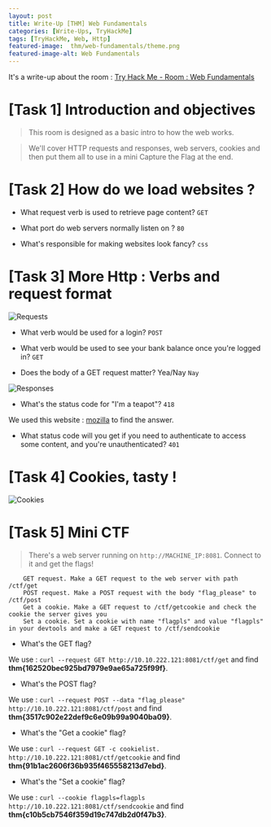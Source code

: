 ```yaml
---
layout: post
title: Write-Up [THM] Web Fundamentals
categories: [Write-Ups, TryHackMe]
tags: [TryHackMe, Web, Http]
featured-image:  thm/web-fundamentals/theme.png
featured-image-alt: Web Fundamentals
---
```


It's a write-up about the room : [Try Hack Me - Room : Web Fundamentals](https://tryhackme.com/room/webfundamentals)

# [Task 1] Introduction and objectives

> This room is designed as a basic intro to how the web works.

> We'll cover HTTP requests and responses, web servers, cookies and then put them all to use in a mini Capture the Flag at the end.

# [Task 2] How do we load websites ?

* What request verb is used to retrieve page content? `GET`

* What port do web servers normally listen on ? `80`

* What's responsible for making websites look fancy? `css`

# [Task 3] More Http : Verbs and request format

![Requests](/assets/img/thm/web-fundamentals/requests.png)

* What verb would be used for a login? `POST`

* What verb would be used to see your bank balance once you're logged in? `GET`

* Does the body of a GET request matter? Yea/Nay `Nay` 

![Responses](/assets/img/thm/web-fundamentals/responses.png)

* What's the status code for "I'm a teapot"? `418` 

We used this website : [mozilla](https://developer.mozilla.org/en-US/docs/Web/HTTP/Status) to find the answer.

* What status code will you get if you need to authenticate to access some content, and you're unauthenticated? `401`

# [Task 4] Cookies, tasty !

![Cookies](/assets/img/thm/web-fundamentals/cookies.png)

# [Task 5] Mini CTF

> There's a web server running on `http://MACHINE_IP:8081`. Connect to it and get the flags!

```
    GET request. Make a GET request to the web server with path /ctf/get
    POST request. Make a POST request with the body "flag_please" to /ctf/post
    Get a cookie. Make a GET request to /ctf/getcookie and check the cookie the server gives you
    Set a cookie. Set a cookie with name "flagpls" and value "flagpls" in your devtools and make a GET request to /ctf/sendcookie
```

* What's the GET flag?

We use : `curl --request GET http://10.10.222.121:8081/ctf/get` and find **thm{162520bec925bd7979e9ae65a725f99f}**.

* What's the POST flag? 

We use : `curl --request POST --data "flag_please"  http://10.10.222.121:8081/ctf/post` and find **thm{3517c902e22def9c6e09b99a9040ba09}**.

* What's the "Get a cookie" flag? 

We use : `curl --request GET -c cookielist. http://10.10.222.121:8081/ctf/getcookie` and find **thm{91b1ac2606f36b935f465558213d7ebd}**.

* What's the "Set a cookie" flag?

We use : `curl --cookie flagpls=flagpls http://10.10.222.121:8081/ctf/sendcookie` and find **thm{c10b5cb7546f359d19c747db2d0f47b3}**.
